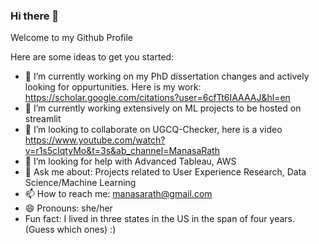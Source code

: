 ### Hi there 👋

Welcome to my Github Profile


Here are some ideas to get you started:

- 🔭 I’m currently working on my PhD dissertation changes and actively looking for oppurtunities. Here is my work: https://scholar.google.com/citations?user=6cfTt6IAAAAJ&hl=en
- 🌱 I’m currently working extensively on ML projects to be hosted on streamlit
- 👯 I’m looking to collaborate on UGCQ-Checker, here is a video https://www.youtube.com/watch?v=r1s5cIqtyMo&t=3s&ab_channel=ManasaRath
- 🤔 I’m looking for help with Advanced Tableau, AWS
- 💬 Ask me about: Projects related to User Experience Research, Data Science/Machine Learning 
- 📫 How to reach me: manasarath@gmail.com
- 😄 Pronouns: she/her
- Fun fact: I lived in three states in the US in the span of four years. (Guess which ones) :) 

